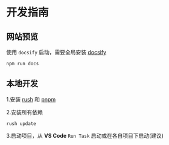 # 开发指南

## 网站预览

使用 `docsify` 启动，需要全局安装 [docsify](https://docsify.js.org)  

```shell
npm run docs
```

## 本地开发

1.安装 [rush](https://rushjs.io/zh-cn/pages/intro/welcome/) 和 [pnpm](https://pnpm.io/zh/)

2.安装所有依赖

```shell
rush update
```  

3.启动项目，从 **VS Code** `Run Task` 启动或在各自项目下启动(建议)
